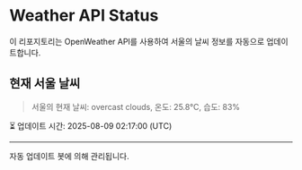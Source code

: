 
# Weather API Status

이 리포지토리는 OpenWeather API를 사용하여 서울의 날씨 정보를 자동으로 업데이트합니다.

## 현재 서울 날씨
> 서울의 현재 날씨: overcast clouds, 온도: 25.8°C, 습도: 83%

⏳ 업데이트 시간: 2025-08-09 02:17:00 (UTC)

---
자동 업데이트 봇에 의해 관리됩니다.
